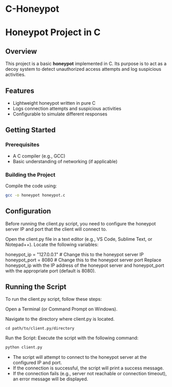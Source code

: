 # C-Honeypot

# Honeypot Project in C  

## Overview  
This project is a basic **honeypot** implemented in C. Its purpose is to act as a decoy system to detect unauthorized access attempts and log suspicious activities.  

## Features  
- Lightweight honeypot written in pure C  
- Logs connection attempts and suspicious activities  
- Configurable to simulate different responses

## Getting Started  

### Prerequisites  
- A C compiler (e.g., GCC)  
- Basic understanding of networking (if applicable)  

### Building the Project  
Compile the code using:  
```bash
gcc -o honeypot honeypot.c
```
## Configuration
Before running the client.py script, you need to configure the honeypot server IP and port that the client will connect to.

Open the client.py file in a text editor (e.g., VS Code, Sublime Text, or Notepad++).
Locate the following variables:

honeypot_ip = "127.0.0.1"  # Change this to the honeypot server IP
honeypot_port = 8080       # Change this to the honeypot server port
Replace honeypot_ip with the IP address of the honeypot server and honeypot_port with the appropriate port (default is 8080).

## Running the Script

To run the client.py script, follow these steps:

Open a Terminal (or Command Prompt on Windows).

Navigate to the directory where client.py is located.
```
cd path/to/client.py/directory
```
Run the Script: Execute the script with the following command:
```bash
python client.py
```
- The script will attempt to connect to the honeypot server at the configured IP and port.
- If the connection is successful, the script will print a success message.
- If the connection fails (e.g., server not reachable or connection timeout), an error message will be displayed.



